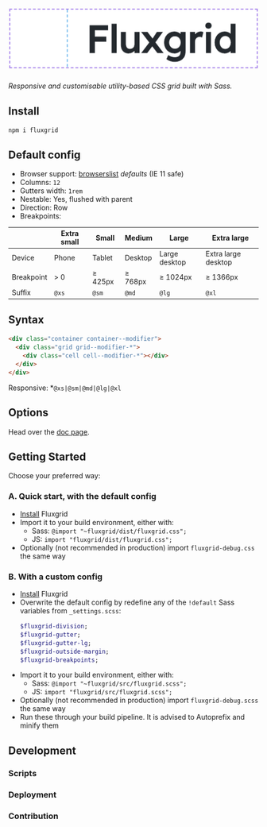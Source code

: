 # ![Fluxgrid](src/img/fluxgrid.png)

_Responsive and customisable utility-based CSS grid built with Sass._

## Install

```
npm i fluxgrid
```

## Default config

- Browser support: [browserslist](https://github.com/browserslist/browserslist) _defaults_ (IE 11 safe)
- Columns: `12`
- Gutters width: `1rem`
- Nestable: Yes, flushed with parent
- Direction: Row
- Breakpoints:

|            | Extra small | Small   | Medium  | Large         | Extra large         |
| ---------- | ----------- | ------- | ------- | ------------- | ------------------- |
| Device     | Phone       | Tablet  | Desktop | Large desktop | Extra large desktop |
| Breakpoint | > 0         | ≥ 425px | ≥ 768px | ≥ 1024px      | ≥ 1366px            |
| Suffix     | `@xs`       | `@sm`   | `@md`   | `@lg`         | `@xl`               |

## Syntax

```html
<div class="container container--modifier">
  <div class="grid grid--modifier-*">
    <div class="cell cell--modifier-*"></div>
  </div>
</div>
```

Responsive: \*`@xs|@sm|@md|@lg|@xl`

## Options

Head over the [doc page](https://johanmouchet.github.io/fluxgrid/index.html).

## Getting Started

Choose your preferred way:

### A. Quick start, with the default config

- [Install](#install) Fluxgrid
- Import it to your build environment, either with:
  - Sass: `@import "~fluxgrid/dist/fluxgrid.css";`
  - JS: `import "fluxgrid/dist/fluxgrid.css";`
- Optionally (not recommended in production) import `fluxgrid-debug.css` the same way

### B. With a custom config

- [Install](#install) Fluxgrid
- Overwrite the default config by redefine any of the `!default` Sass variables from `_settings.scss`:
  ```scss
  $fluxgrid-division;
  $fluxgrid-gutter;
  $fluxgrid-gutter-lg;
  $fluxgrid-outside-margin;
  $fluxgrid-breakpoints;
  ```
- Import it to your build environment, either with:
  - Sass: `@import "~fluxgrid/src/fluxgrid.scss";`
  - JS: `import "fluxgrid/src/fluxgrid.scss";`
- Optionally (not recommended in production) import `fluxgrid-debug.scss` the same way
- Run these through your build pipeline. It is advised to Autoprefix and minify them

## Development

### Scripts

### Deployment

### Contribution
